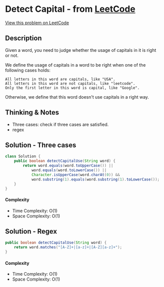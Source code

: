 # Detect Capital - from [LeetCode](https://leetcode.com)
[View this problem on LeetCode](https://leetcode.com/problems/detect-capital/)

## Description
Given a word, you need to judge whether the usage of capitals in it is right or not.

We define the usage of capitals in a word to be right when one of the following cases holds:

    All letters in this word are capitals, like "USA".
    All letters in this word are not capitals, like "leetcode".
    Only the first letter in this word is capital, like "Google".

Otherwise, we define that this word doesn't use capitals in a right way. 

## Thinking & Notes
* Three cases: check if three cases are satisfied.
* regex

## Solution - Three cases
```java
class Solution {
    public boolean detectCapitalUse(String word) {
        return word.equals(word.toUpperCase()) ||
            word.equals(word.toLowerCase()) ||
            Character.isUpperCase(word.charAt(0)) && 
            word.substring(1).equals(word.substring(1).toLowerCase());
    }
}
```
#### Complexity
* Time Complexity: O(1)
* Space Complexity: O(1)

## Solution - Regex
```java
public boolean detectCapitalUse(String word) {
    return word.matches("[A-Z]+|[a-z]+|[A-Z][a-z]+");
}
```
#### Complexity
* Time Complexity: O(1)
* Space Complexity: O(1)
